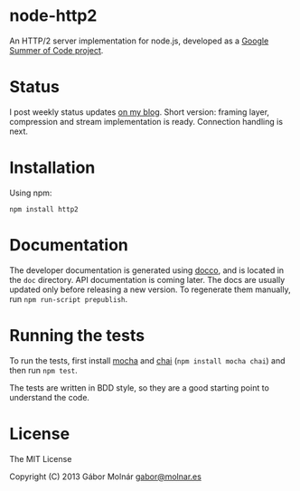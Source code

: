 node-http2
==========

An HTTP/2 server implementation for node.js, developed as a [Google Summer of Code project](https://google-melange.appspot.com/gsoc/project/google/gsoc2013/molnarg/5001).

Status
======

I post weekly status updates [on my blog](http://gabor.molnar.es/blog/categories/google-summer-of-code/). Short version: framing layer, compression and stream implementation is ready. Connection handling is next.

Installation
============

Using npm:

```
npm install http2
```

Documentation
=============

The developer documentation is generated using [docco](http://jashkenas.github.io/docco/), and is located in the `doc` directory. API documentation is coming later. The docs are usually updated only before releasing a new version. To regenerate them manually, run `npm run-script prepublish`.

Running the tests
=================

To run the tests, first install [mocha](http://visionmedia.github.io/mocha/) and [chai](http://visionmedia.github.io/mocha/) (`npm install mocha chai`) and then run `npm test`.

The tests are written in BDD style, so they are a good starting point to understand the code.

License
=======

The MIT License

Copyright (C) 2013 Gábor Molnár <gabor@molnar.es>
